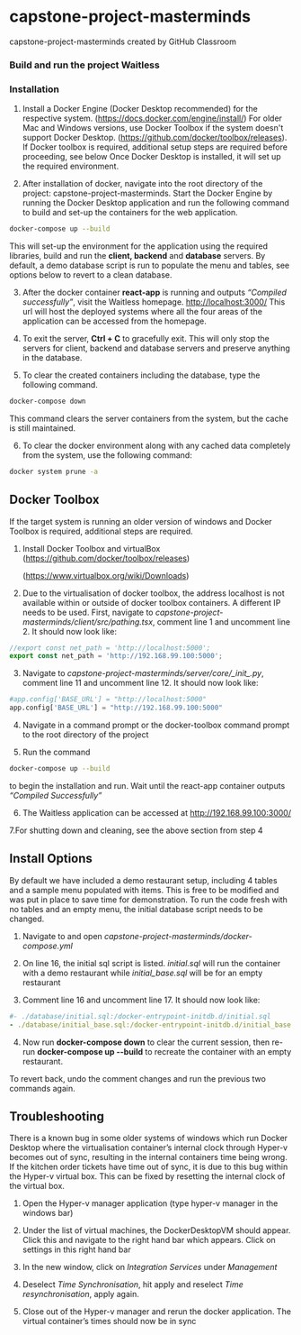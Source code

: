 # capstone-project-masterminds

capstone-project-masterminds created by GitHub Classroom

### Build and run the project Waitless

### Installation
1. Install a Docker Engine (Docker Desktop recommended) for the respective system. (https://docs.docker.com/engine/install/)
For older Mac and Windows versions, use Docker Toolbox if the system doesn't support Docker Desktop.
(https://github.com/docker/toolbox/releases).
If Docker toolbox is required, additional setup steps are required before proceeding, see below
Once Docker Desktop is installed, it will set up the required environment. 

2. After installation of docker, navigate into the root directory of the project: capstone-project-masterminds. Start the Docker Engine by running the Docker Desktop application and run the following command to build and set-up the containers for the web application.

```bash
docker-compose up --build
```

This will set-up the environment for the application using the required libraries, build and run the **client, backend** and **database** servers. By default, a demo database script is run to populate the menu and tables, see options below to revert to a clean database.

3. After the docker container **react-app** is running and outputs *“Compiled successfully”*, visit the Waitless homepage.
<http://localhost:3000/>
This url will host the deployed systems where all the four areas of the application can be accessed from the homepage.

4. To exit the server, **Ctrl + C** to gracefully exit.
This will only stop the servers for client, backend and database servers and preserve anything in the database.

5. To clear the created containers including the database, type the following command.
```bash
docker-compose down
```
This command clears the server containers from the system, but the cache is still maintained.

6. To clear the docker environment along with any cached data completely from the system, use the following command:
```bash
docker system prune -a
```

## Docker Toolbox
If the target system is running an older version of windows and Docker Toolbox is required, additional steps are required.

1. Install Docker Toolbox and virtualBox
	(https://github.com/docker/toolbox/releases)

	(https://www.virtualbox.org/wiki/Downloads)

2. Due to the virtualisation of docker toolbox, the address localhost is not available within or outside of docker toolbox containers. A different IP needs to be used. First, navigate to *capstone-project-masterminds/client/src/pathing.tsx*, comment line 1 and uncomment line 2. It should now look like: 
```javascript
//export const net_path = 'http://localhost:5000';
export const net_path = 'http://192.168.99.100:5000';
```

3. Navigate to *capstone-project-masterminds/server/core/\__init__.py*, comment line 11 and uncomment line 12. It should now look like:
```python
#app.config['BASE_URL'] = "http://localhost:5000"
app.config['BASE_URL'] = "http://192.168.99.100:5000"
```

4. Navigate in a command prompt or the docker-toolbox command prompt to the root directory of the project

5. Run the command
```bash
docker-compose up --build
```
to begin the installation and run. Wait until the react-app container outputs *“Compiled Successfully”* 

6. The Waitless application can be accessed at 
	<http://192.168.99.100:3000/>

7.For shutting down and cleaning, see the above section from step 4


## Install Options
By default we have included a demo restaurant setup, including 4 tables and a sample menu populated with items. This is free to be modified and was put in place to save time for demonstration. To run the code fresh with no tables and an empty menu, the initial database script needs to be changed.

1. Navigate to and open *capstone-project-masterminds/docker-compose.yml*

2. On line 16, the initial sql script is listed. *initial.sql* will run the container with a demo restaurant while *initial_base.sql* will be for an empty restaurant

3. Comment line 16 and uncomment line 17. It should now look like:
```yaml
#- ./database/initial.sql:/docker-entrypoint-initdb.d/initial.sql
- ./database/initial_base.sql:/docker-entrypoint-initdb.d/initial_base.sql
```
4. Now run **docker-compose down** to clear the current session, then re-run **docker-compose up --build** to recreate the container with an empty restaurant.


To revert back, undo the comment changes and run the previous two commands again.


## Troubleshooting
There is a known bug in some older systems of windows which run Docker Desktop where the virtualisation container’s internal clock through Hyper-v becomes out of sync, resulting in the internal containers time being wrong. If the kitchen order tickets have time out of sync, it is due to this bug within the Hyper-v virtual box. This can be fixed by resetting the internal clock of the virtual box.
1. Open the Hyper-v manager application (type hyper-v manager in the windows bar)

2. Under the list of virtual machines, the DockerDesktopVM should appear. Click this and navigate to the right hand bar which appears. Click on settings in this right hand bar
3. In the new window, click on *Integration Services* under *Management*

4. Deselect *Time Synchronisation*, hit apply and reselect *Time resynchronisation*, apply again.

5. Close out of the Hyper-v manager and rerun the docker application. The virtual container’s times should now be in sync
